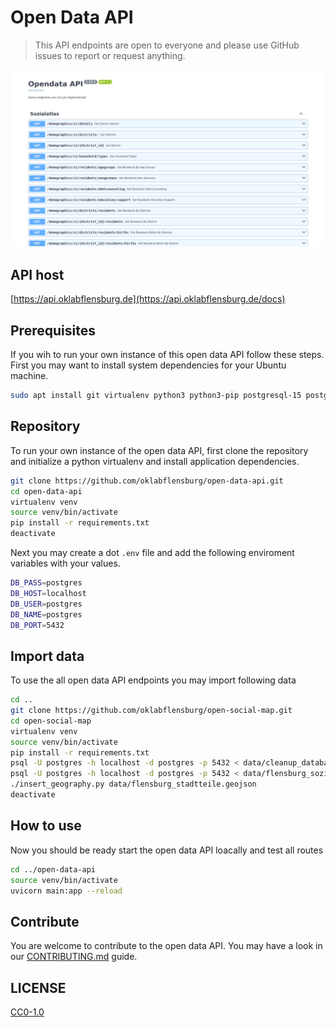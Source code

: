 # Open Data API

> This API endpoints are open to everyone and please use GitHub issues to report or request anything.

![Screenshot Documentation](https://raw.githubusercontent.com/oklabflensburg/open-data-api/main/screenshot_open_data_api.jpg)


## API host

[https://api.oklabflensburg.de](https://api.oklabflensburg.de/docs)


## Prerequisites

If you wih to run your own instance of this open data API follow these steps. First you may want to install system dependencies for your Ubuntu machine.

```sh
sudo apt install git virtualenv python3 python3-pip postgresql-15 postgresql-15-postgis-3 postgis
```


## Repository

To run your own instance of the open data API, first clone the repository and initialize a python virtualenv and install application dependencies.

```sh
git clone https://github.com/oklabflensburg/open-data-api.git
cd open-data-api
virtualenv venv
source venv/bin/activate
pip install -r requirements.txt
deactivate
```


Next you may create a dot `.env` file and add the following enviroment variables with your values.

```sh
DB_PASS=postgres
DB_HOST=localhost
DB_USER=postgres
DB_NAME=postgres
DB_PORT=5432
```


## Import data

To use the all open data API endpoints you may import following data

```sh
cd ..
git clone https://github.com/oklabflensburg/open-social-map.git
cd open-social-map
virtualenv venv
source venv/bin/activate
pip install -r requirements.txt
psql -U postgres -h localhost -d postgres -p 5432 < data/cleanup_database_schema.sql
psql -U postgres -h localhost -d postgres -p 5432 < data/flensburg_sozialatlas_metadaten.sql
./insert_geography.py data/flensburg_stadtteile.geojson
deactivate
```


## How to use

Now you should be ready start the open data API loacally and test all routes

```sh
cd ../open-data-api
source venv/bin/activate
uvicorn main:app --reload
```


## Contribute

You are welcome to contribute to the open data API. You may have a look in our [CONTRIBUTING.md](CONTRIBUTING.md) guide.



## LICENSE

[CC0-1.0](LICENSE)

